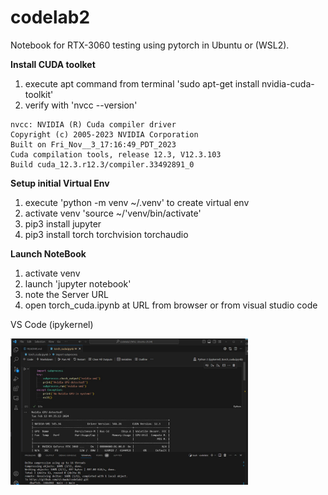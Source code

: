 # codelab2

Notebook for RTX-3060 testing using pytorch in Ubuntu or (WSL2).

**Install CUDA toolket**
1. execute apt command from terminal
        'sudo apt-get install nvidia-cuda-toolkit'
2. verify with 'nvcc --version'

```
nvcc: NVIDIA (R) Cuda compiler driver
Copyright (c) 2005-2023 NVIDIA Corporation
Built on Fri_Nov__3_17:16:49_PDT_2023
Cuda compilation tools, release 12.3, V12.3.103
Build cuda_12.3.r12.3/compiler.33492891_0
```

**Setup initial Virtual Env**
1. execute 'python -m venv ~/.venv' to create virtual env
2. activate venv 'source ~/'venv/bin/activate'
3. pip3 install jupyter
4. pip3 install torch torchvision torchaudio

**Launch NoteBook**
1. activate venv
2. launch 'jupyter notebook'
3. note the Server URL
4. open torch_cuda.ipynb at URL from browser or from visual studio code

VS Code (ipykernel)
<!-- ![Image](figures/vs-code-ipykernel.jpg)
 -->
[<img src="figures/vs-code-ipykernel.jpg" width="380"/>]()
